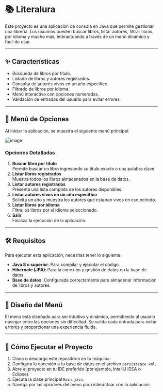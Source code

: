 # 📚 **Literalura**

Este proyecto es una aplicación de consola en Java que permite gestionar una librería. Los usuarios pueden buscar libros, listar autores, filtrar libros por idioma y mucho más, interactuando a través de un menú dinámico y fácil de usar.

---

## ✨ **Características**
- Búsqueda de libros por título.
- Listado de libros y autores registrados.
- Consulta de autores vivos en un año específico.
- Filtrado de libros por idioma.
- Menú interactivo con opciones numeradas.
- Validación de entradas del usuario para evitar errores.

---

## 📝 **Menú de Opciones**
Al iniciar la aplicación, se muestra el siguiente menú principal:

![image](https://github.com/user-attachments/assets/be9f5ea4-bc5c-400b-9b4d-b40256e4d7ce)


### **Opciones Detalladas**
1. **Buscar libro por título**  
   Permite buscar un libro ingresando su título exacto o una palabra clave.  
2. **Listar libros registrados**  
   Muestra todos los libros almacenados en la base de datos.  
3. **Listar autores registrados**  
   Presenta una lista completa de los autores disponibles.  
4. **Listar autores vivos en un año específico**  
   Solicita un año y muestra los autores que estaban vivos en ese período.  
5. **Listar libros por idioma**  
   Filtra los libros por el idioma seleccionado.  
0. **Salir**  
   Finaliza la ejecución de la aplicación.

---

## 🛠️ **Requisitos**
Para ejecutar esta aplicación, necesitas tener lo siguiente:
- **Java 8 o superior**: Para compilar y ejecutar el código.
- **Hibernate (JPA)**: Para la conexión y gestión de datos en la base de datos.
- **Base de datos**: Configurada correctamente para almacenar información de libros y autores.

---

## 🎨 **Diseño del Menú**
El menú está diseñado para ser intuitivo y dinámico, permitiendo al usuario navegar entre las opciones sin dificultad. Se valida cada entrada para evitar errores y proporcionar una experiencia fluida.

---

## 🚀 **Cómo Ejecutar el Proyecto**
1. Clona o descarga este repositorio en tu máquina.
2. Configura la conexión a tu base de datos en el archivo `persistence.xml`.
3. Abre el proyecto en tu IDE preferido (por ejemplo, IntelliJ IDEA o Eclipse).
4. Ejecuta la clase principal `Main.java`.
5. Navega por las opciones del menú para interactuar con la aplicación.


